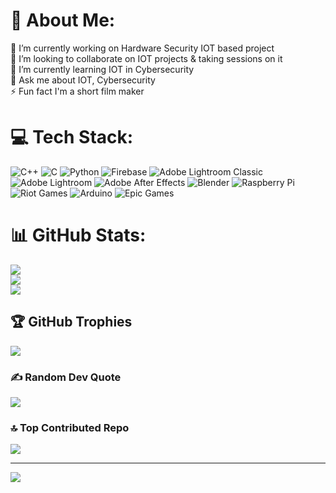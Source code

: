 # 💫 About Me:
🔭 I’m currently working on Hardware Security IOT based project<br>👯 I’m looking to collaborate on IOT projects & taking sessions on it<br>🌱 I’m currently learning IOT in Cybersecurity<br>💬 Ask me about IOT, Cybersecurity <br>⚡ Fun fact I'm a short film maker 


# 💻 Tech Stack:
![C++](https://img.shields.io/badge/c++-%2300599C.svg?style=for-the-badge&logo=c%2B%2B&logoColor=white) ![C](https://img.shields.io/badge/c-%2300599C.svg?style=for-the-badge&logo=c&logoColor=white) ![Python](https://img.shields.io/badge/python-3670A0?style=for-the-badge&logo=python&logoColor=ffdd54) ![Firebase](https://img.shields.io/badge/firebase-a08021?style=for-the-badge&logo=firebase&logoColor=ffcd34) ![Adobe Lightroom Classic](https://img.shields.io/badge/Adobe%20Lightroom%20Classic-31A8FF.svg?style=for-the-badge&logo=Adobe%20Lightroom%20Classic&logoColor=white) ![Adobe Lightroom](https://img.shields.io/badge/Adobe%20Lightroom-31A8FF.svg?style=for-the-badge&logo=Adobe%20Lightroom&logoColor=white) ![Adobe After Effects](https://img.shields.io/badge/Adobe%20After%20Effects-9999FF.svg?style=for-the-badge&logo=Adobe%20After%20Effects&logoColor=white) ![Blender](https://img.shields.io/badge/blender-%23F5792A.svg?style=for-the-badge&logo=blender&logoColor=white) ![Raspberry Pi](https://img.shields.io/badge/-Raspberry_Pi-C51A4A?style=for-the-badge&logo=Raspberry-Pi) ![Riot Games](https://img.shields.io/badge/riotgames-D32936.svg?style=for-the-badge&logo=riotgames&logoColor=white) ![Arduino](https://img.shields.io/badge/-Arduino-00979D?style=for-the-badge&logo=Arduino&logoColor=white) ![Epic Games](https://img.shields.io/badge/epicgames-%23313131.svg?style=for-the-badge&logo=epicgames&logoColor=white)
# 📊 GitHub Stats:
![](https://github-readme-stats.vercel.app/api?username=RudraAroraEH&theme=kacho_ga&hide_border=false&include_all_commits=true&count_private=true)<br/>
![](https://github-readme-streak-stats.herokuapp.com/?user=RudraAroraEH&theme=kacho_ga&hide_border=false)<br/>
![](https://github-readme-stats.vercel.app/api/top-langs/?username=RudraAroraEH&theme=kacho_ga&hide_border=false&include_all_commits=true&count_private=true&layout=compact)

## 🏆 GitHub Trophies
![](https://github-profile-trophy.vercel.app/?username=RudraAroraEH&theme=onedark&no-frame=false&no-bg=true&margin-w=4)

### ✍️ Random Dev Quote
![](https://quotes-github-readme.vercel.app/api?type=horizontal&theme=radical)

### 🔝 Top Contributed Repo
![](https://github-contributor-stats.vercel.app/api?username=RudraAroraEH&limit=5&theme=onedark&combine_all_yearly_contributions=true)

---
[![](https://visitcount.itsvg.in/api?id=RudraAroraEH&icon=4&color=4)](https://visitcount.itsvg.in)

<!-- Proudly created with GPRM ( https://gprm.itsvg.in ) -->
